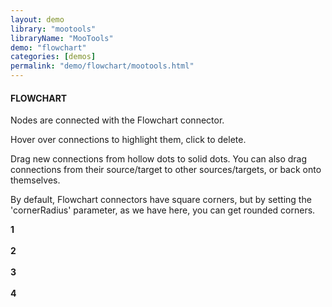 ```yaml
---
layout: demo
library: "mootools"
libraryName: "MooTools"
demo: "flowchart"
categories: [demos]
permalink: "demo/flowchart/mootools.html"
---
```


<div class="explanation">
    <h4>FLOWCHART</h4>
    <p>Nodes are connected with the Flowchart connector.</p>
    <p>Hover over connections to highlight them, click to delete. </p>
    <p>Drag new connections from hollow dots to solid dots. You can also drag connections from their source/target to other sources/targets, or back onto themselves.</p>
    <p>By default, Flowchart connectors have square corners, but by setting the 'cornerRadius' parameter, as we have here, you can get rounded corners.</p>       
</div>
<div class="demo flowchart-demo" id="flowchart-demo">
    <div class="window" id="flowchartWindow1"><strong>1</strong><br/><br/></div>
    <div class="window" id="flowchartWindow2"><strong>2</strong><br/><br/></div>
    <div class="window" id="flowchartWindow3"><strong>3</strong><br/><br/></div>
    <div class="window" id="flowchartWindow4"><strong>4</strong><br/><br/></div>
</div>
